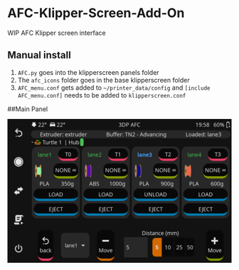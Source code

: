 # AFC-Klipper-Screen-Add-On
WIP AFC Klipper screen interface

## Manual install

1. `AFC.py` goes into the klipperscreen panels folder
2. The `afc_icons` folder goes in the base klipperscreen folder
3. `AFC_menu.conf` gets added to `~/printer_data/config` and `[include AFC_menu.conf]` needs to be added to `klipperscreen.conf`


##Main Panel

![Main Panel](Images/afc_lane_move.png)
